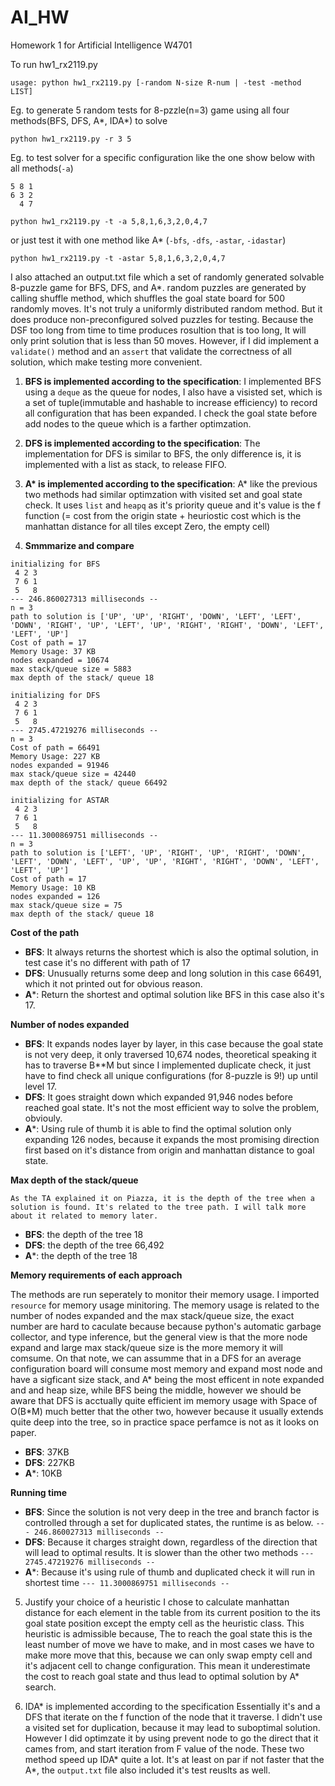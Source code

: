 # AI_HW
Homework 1 for Artificial Intelligence W4701

To run hw1_rx2119.py

`usage: python hw1_rx2119.py [-random N-size R-num | -test -method LIST]`

Eg. to generate 5 random tests for 8-pzzle(n=3) game using all four methods(BFS, DFS, A\*, IDA\*) to solve   

`python hw1_rx2119.py -r 3 5`

Eg. to test solver for a specific configuration like the one show below with all methods(`-a`)

```
5 8 1
6 3 2
  4 7
```

`python hw1_rx2119.py -t -a 5,8,1,6,3,2,0,4,7`

or just test it with one method like A* (`-bfs`, `-dfs`, `-astar`, `-idastar`)

`python hw1_rx2119.py -t -astar 5,8,1,6,3,2,0,4,7`


I also attached an output.txt file which a set of randomly generated solvable 8-puzzle game for BFS, DFS, and A*. random puzzles are generated by calling shuffle method, which shuffles the goal state board for 500 randomly moves. It's not truly a uniformly distributed random method. But it does produce non-preconfigured solved puzzles for testing. Because the DSF too long from time to time produces rosultion that is too long, It will only print solution that is less than 50 moves. However, if I did implement a `validate()` method and an `assert` that validate the correctness of all solution, which make testing more convenient. 

1. **BFS is implemented according to the specification**: 
I implemented BFS using a `deque` as the queue for nodes, I also have a visisted set, which is a set of tuple(immutable and hashable to increase efficiency) to record all configuration that has been expanded. I check the goal state before add nodes to the queue which is a farther optimzation. 

2. **DFS is implemented according to the specification**: 
The implementation for DFS is similar to BFS, the only difference is, it is implemented with a list as stack, to release FIFO.

3. **A\* is implemented according to the specification**: 
A* like the previous two methods had similar optimzation with visited set and goal state check. It uses `list` and `heapq` as it's priority queue and it's value is the f function (= cost from the origin state + heuriostic cost which is the manhattan distance for all tiles except Zero, the empty cell)

4. **Smmmarize and compare**
```
initializing for BFS
 4 2 3 
 7 6 1 
 5   8 
--- 246.860027313 milliseconds --
n = 3
path to solution is ['UP', 'UP', 'RIGHT', 'DOWN', 'LEFT', 'LEFT', 'DOWN', 'RIGHT', 'UP', 'LEFT', 'UP', 'RIGHT', 'RIGHT', 'DOWN', 'LEFT', 'LEFT', 'UP']
Cost of path = 17
Memory Usage: 37 KB
nodes expanded = 10674
max stack/queue size = 5883
max depth of the stack/ queue 18

initializing for DFS
 4 2 3 
 7 6 1 
 5   8 
--- 2745.47219276 milliseconds --
n = 3
Cost of path = 66491
Memory Usage: 227 KB
nodes expanded = 91946
max stack/queue size = 42440
max depth of the stack/ queue 66492

initializing for ASTAR
 4 2 3 
 7 6 1 
 5   8 
--- 11.3000869751 milliseconds --
n = 3
path to solution is ['LEFT', 'UP', 'RIGHT', 'UP', 'RIGHT', 'DOWN', 'LEFT', 'DOWN', 'LEFT', 'UP', 'UP', 'RIGHT', 'RIGHT', 'DOWN', 'LEFT', 'LEFT', 'UP']
Cost of path = 17
Memory Usage: 10 KB
nodes expanded = 126
max stack/queue size = 75
max depth of the stack/ queue 18
```

**Cost of the path**
 * **BFS**: It always returns the shortest which is also the optimal solution, in test case it's no different with path of 17
 * **DFS**: Unusually returns some deep and long solution in this case 66491, which it not printed out for obvious reason.
 * **A***: Return the shortest and optimal solution like BFS in this case also it's 17. 
  
**Number of nodes expanded**
  * **BFS**: It expands nodes layer by layer, in this case because the goal state is not very deep, it only traversed 10,674 nodes, theoretical speaking it has to traverse B**M but since I implemented duplicate check, it just have to find check all unique configurations (for 8-puzzle is 9!) up until level 17.
  * **DFS**: It goes straight down which expanded 91,946 nodes before reached goal state. It's not the most efficient way to solve the problem, obviouly.
  * **A***: Using rule of thumb it is able to find the optimal solution only expanding 126 nodes, because it expands the most promising direction first based on it's distance from origin and manhattan distance to goal state.

**Max depth of the stack/queue**
    
    As the TA explained it on Piazza, it is the depth of the tree when a solution is found. It's related to the tree path. I will talk more about it related to memory later.
  * **BFS**: the depth of the tree 18
  * **DFS**: the depth of the tree 66,492
  * **A***: the depth of the tree 18

**Memory requirements of each approach** 
  
  The methods are run seperately to monitor their memory usage. I imported `resource` for memory usage minitoring. The memory usage is related to the number of nodes expanded and the max stack/queue size, the exact number are hard to caculate because because python's automatic garbage collector, and type inference, but the general view is that the more node expand and large max stack/queue size is the more memory it will comsume. On that note, we can assumme that in a DFS for an average configuration board will consume most memory and expand most node and have a sigficant size stack, and A\* being the most efficent in note expanded and and heap size, while BFS being the middle, however we should be aware that DFS is acctually quite efficient im memory usage with Space of O(B\*M) much better that the other two, however because it usually extends quite deep into the tree, so in practice space perfamce is not as it looks on paper.
  * **BFS**: 37KB 
  * **DFS**: 227KB
  * **A***: 10KB

**Running time**
  * **BFS**: Since the solution is not very deep in the tree and branch factor is controlled through a set for duplicated states, the runtime is as below.
  `--- 246.860027313 milliseconds --`
  * **DFS**: Because it charges straight down, regardless of the direction that will lead to optimal results. It is slower than the other two methods
  `--- 2745.47219276 milliseconds --`
  * **A***: Because it's using rule of thumb and duplicated check it will run in shortest time
  `--- 11.3000869751 milliseconds --`
5. Justify your choice of a heuristic
I chose to calculate manhattan distance for each element in the table from its current position to the its goal state position except the empty cell as the heuristic class. This heuristic is admissible because, The to reach the goal state this is the least number of move we have to make, and in most cases we have to make more move that this, because we can only swap empty cell and it's adjacent cell to change configuration. This mean it underestimate the cost to reach goal state and thus lead to optimal solution by A* search.

6. IDA* is implemented according to the specification
Essentially it's and a DFS that iterate on the f function of the node that it traverse. I didn't use a visited set for duplication, because it may lead to suboptimal solution. However I did optimzate it by using prevent node to go the direct that it cames from, and start iteration from F value of the node. These two method speed up IDA\* quite a lot. It's at least on par if not faster that the A\*, the `output.txt` file also included it's test reuslts as well.

